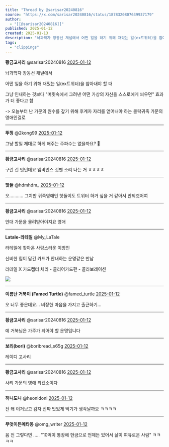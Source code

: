 ```yaml
---
title: "Thread by @sarisar20240816"
source: "https://x.com/sarisar20240816/status/1878320807639937179"
author:
  - "[[@sarisar20240816]]"
published: 2025-01-12
created: 2025-01-13
description: "놔과학자 장동선 채널에서 어떤 일을 하기 위해 재밌는 일(ex트위터)을 참아내야 할 때 그냥 인내하는 것보다 \"머릿속에서 그려낸 어떤 가상의 자신을 스스로에게 씌우면\" 효과가 더 좋다고 함 -> 오늘부터 난 가문의 원수를 갚기 위해 후계자 자리를 얻어"
tags:
  - "clippings"
---
```

**황금고사리** @sarisar20240816 [2025-01-12](https://x.com/sarisar20240816/status/1878320807639937179)

놔과학자 장동선 채널에서

어떤 일을 하기 위해 재밌는 일(ex트위터)을 참아내야 할 때

그냥 인내하는 것보다 "머릿속에서 그려낸 어떤 가상의 자신을 스스로에게 씌우면" 효과가 더 좋다고 함

\-> 오늘부터 난 가문의 원수를 갚기 위해 후계자 자리를 얻어내야 하는 몰락귀족 가문의 영애인걸로

---

**뚜껑** @2kong99 [2025-01-12](https://x.com/2kong99/status/1878327630703075401)

그냥 할일 제대로 하게 해주는 주파수는 없을까요? 🥲

---

**황금고사리** @sarisar20240816 [2025-01-12](https://x.com/sarisar20240816/status/1878327949583401380)

구런 건 잇던데요 앰비언스 깃펜 소리 나는 거 ㅎㅎㅎㅎ

---

**핫둘** @hdmhdm\_ [2025-01-12](https://x.com/hdmhdm_/status/1878363229942096069)

오……….. 그치만 귀족영애인 핫둘이도 트위터 하거 싶을 거 같아서 안되겟어여

---

**황금고사리** @sarisar20240816 [2025-01-12](https://x.com/sarisar20240816/status/1878367325059170593)

안대 가문을 물려받아야지요 영애

---

**Latale-라테일** @My\_LaTale

라테일에 찾아온 사랑스러운 이방인

신비한 힘이 담긴 카드가 안내하는 운명같은 만남

라테일 X 카드캡터 체리 - 클리어카드편 - 콜라보레이션

![](https://pbs.twimg.com/media/GfEiWKabEAAatlS?format=jpg&name=large)

---

**이름난 거북이 (Famed Turtle)** @famed\_turtle [2025-01-12](https://x.com/famed_turtle/status/1878326455136096538)

오 너무 좋은데요... 비장한 마음을 가지고 출근하기...

---

**황금고사리** @sarisar20240816 [2025-01-12](https://x.com/sarisar20240816/status/1878326629463941278)

예 거북님은 가주가 되어야 할 운명입니다

---

**보리(bori)** @boribread\_s65g [2025-01-12](https://x.com/boribread_s65g/status/1878321744081207552)

레이디 고사리

---

**황금고사리** @sarisar20240816 [2025-01-12](https://x.com/sarisar20240816/status/1878367379237093874)

사리 가문의 영애 되겠소이다

---

**허니도니** @heonidoni [2025-01-12](https://x.com/heonidoni/status/1878322089012478044)

전 왜 이거보고 감자 진짜 맛있게 먹기가 생각날까요 ㅋㅋㅋㅋ

---

**무엇이든메타몽** @omg\_writer [2025-01-12](https://x.com/omg_writer/status/1878385034358350197)

음 전 그렇다면 ..... "10억이 통장에 현금으로 언제든 있어서 삶이 여유로운 사람" ㅋㅋㅋㅋ